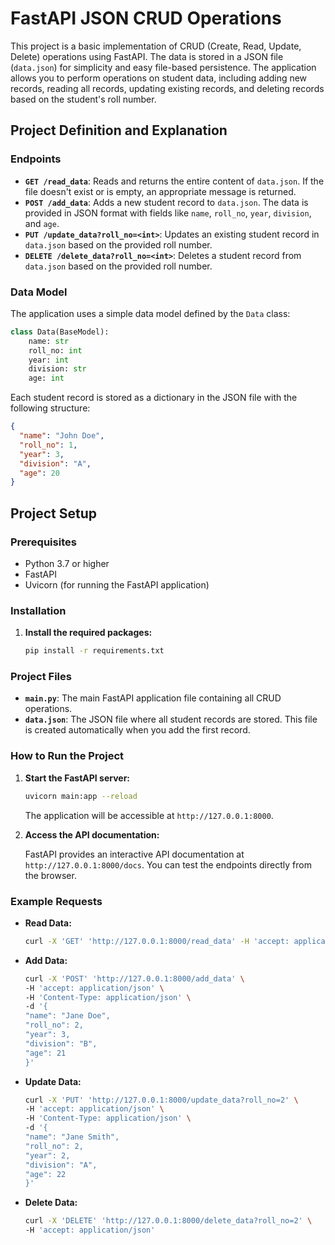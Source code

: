 # FastAPI JSON CRUD Operations

This project is a basic implementation of CRUD (Create, Read, Update, Delete) operations using FastAPI. The data is stored in a JSON file (`data.json`) for simplicity and easy file-based persistence. The application allows you to perform operations on student data, including adding new records, reading all records, updating existing records, and deleting records based on the student's roll number.

## Project Definition and Explanation

### Endpoints

- **`GET /read_data`**: Reads and returns the entire content of `data.json`. If the file doesn't exist or is empty, an appropriate message is returned.
- **`POST /add_data`**: Adds a new student record to `data.json`. The data is provided in JSON format with fields like `name`, `roll_no`, `year`, `division`, and `age`.
- **`PUT /update_data?roll_no=<int>`**: Updates an existing student record in `data.json` based on the provided roll number.
- **`DELETE /delete_data?roll_no=<int>`**: Deletes a student record from `data.json` based on the provided roll number.

### Data Model

The application uses a simple data model defined by the `Data` class:

```python
class Data(BaseModel):
    name: str
    roll_no: int
    year: int
    division: str
    age: int
```

Each student record is stored as a dictionary in the JSON file with the following structure:

```json
{
  "name": "John Doe",
  "roll_no": 1,
  "year": 3,
  "division": "A",
  "age": 20
}
```

## Project Setup

### Prerequisites

- Python 3.7 or higher
- FastAPI
- Uvicorn (for running the FastAPI application)

### Installation

1. **Install the required packages:**

   ```bash
   pip install -r requirements.txt
   ```

### Project Files

- **`main.py`**: The main FastAPI application file containing all CRUD operations.
- **`data.json`**: The JSON file where all student records are stored. This file is created automatically when you add the first record.

### How to Run the Project

1. **Start the FastAPI server:**

   ```bash
   uvicorn main:app --reload
   ```

   The application will be accessible at `http://127.0.0.1:8000`.

2. **Access the API documentation:**

   FastAPI provides an interactive API documentation at `http://127.0.0.1:8000/docs`. You can test the endpoints directly from the browser.

### Example Requests

- **Read Data:**

  ```bash
  curl -X 'GET' 'http://127.0.0.1:8000/read_data' -H 'accept: application/json'
  ```

- **Add Data:**

  ```bash
  curl -X 'POST' 'http://127.0.0.1:8000/add_data' \
  -H 'accept: application/json' \
  -H 'Content-Type: application/json' \
  -d '{
  "name": "Jane Doe",
  "roll_no": 2,
  "year": 3,
  "division": "B",
  "age": 21
  }'
  ```

- **Update Data:**

  ```bash
  curl -X 'PUT' 'http://127.0.0.1:8000/update_data?roll_no=2' \
  -H 'accept: application/json' \
  -H 'Content-Type: application/json' \
  -d '{
  "name": "Jane Smith",
  "roll_no": 2,
  "year": 2,
  "division": "A",
  "age": 22
  }'
  ```

- **Delete Data:**

  ```bash
  curl -X 'DELETE' 'http://127.0.0.1:8000/delete_data?roll_no=2' \
  -H 'accept: application/json'
  ```
